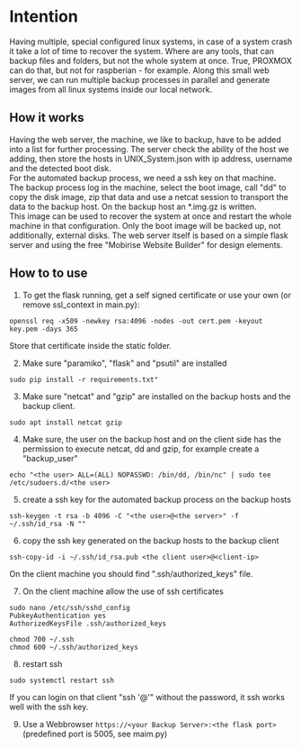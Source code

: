 # Intention

Having multiple, special configured linux systems, in case of a system crash it take a lot of time to recover the system. Where are any tools, that can backup files and folders, but not the whole system at once. True, PROXMOX can do that, but not for raspberian - for example. Along this small web server, we can run multiple backup processes in parallel and generate images from all linux systems inside our local network.  

## How it works

Having the web server, the machine, we like to backup, have to be added into a list for further processing. The server check the ability of the host we adding, then store the hosts in UNIX_System.json with ip address, username and the detected boot disk.  
For the automated backup process, we need a ssh key on that machine. The backup process log in the machine, select the boot image, call "dd" to copy the disk image, zip that data and use a netcat session to transport the data to the backup host. On the backup host an *.img.gz is written.  
This image can be used to recover the system at once and restart the whole machine in that configuration.
Only the boot image will be backed up, not additionally, external disks.
The web server itself is based on a simple flask server and using the free "Mobirise Website Builder" for design elements. 


## How to to use

1) To get the flask running, get a self signed certificate or use your own (or remove ssl_context in main.py):
````
openssl req -x509 -newkey rsa:4096 -nodes -out cert.pem -keyout key.pem -days 365
````
Store that certificate inside the static folder.

2) Make sure "paramiko", "flask" and "psutil" are installed

````
sudo pip install -r requirements.txt"
````

3) Make sure "netcat" and "gzip" are installed on the backup hosts and the backup client.
````
sudo apt install netcat gzip
````

4) Make sure, the user on the backup host and on the client side has the permission to execute netcat, dd and gzip, for example create a "backup_user"
````
echo "<the user> ALL=(ALL) NOPASSWD: /bin/dd, /bin/nc" | sudo tee /etc/sudoers.d/<the user>
````
5) create a ssh key for the automated backup process on the backup hosts
````
ssh-keygen -t rsa -b 4096 -C "<the user>@<the server>" -f ~/.ssh/id_rsa -N ""
````
6) copy the ssh key generated on the backup hosts to the backup client
````
ssh-copy-id -i ~/.ssh/id_rsa.pub <the client user>@<client-ip>
````
On the client machine you should find ".ssh/authorized_keys" file. 

7) On the client machine allow the use of ssh certificates
````
sudo nano /etc/ssh/sshd_config
PubkeyAuthentication yes
AuthorizedKeysFile .ssh/authorized_keys

chmod 700 ~/.ssh
chmod 600 ~/.ssh/authorized_keys
````
8) restart ssh
````
sudo systemctl restart ssh
````
If you can login on that client "ssh '<the user>@<client ip>'" without the password, it ssh works well with the ssh key. 

9) Use a Webbrowser ```https://<your Backup Server>:<the flask port> ``` (predefined port is 5005, see maim.py)

